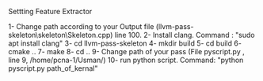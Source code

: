 Settting Feature Extractor

1- Change path according to your Output file (llvm-pass-skeleton\skeleton\Skeleton.cpp) line 100.
2- Install clang. Command : "sudo apt install clang"
3- cd llvm-pass-skeleton
4- mkdir build
5- cd build
6- cmake ..
7- make
8- cd ..
9- Change path of your pass (File pyscript.py , line 9,  /home/pcna-1/Usman/)
10- run python script. Command: "python pyscript.py   path_of_kernal"



